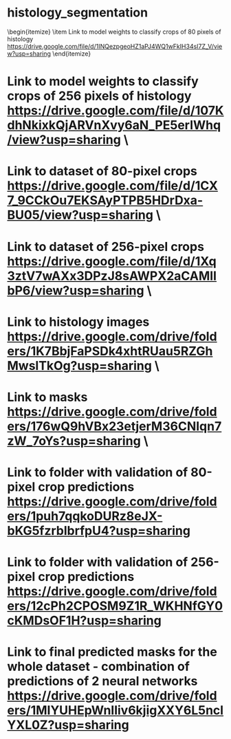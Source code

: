 # histology_segmentation
\begin{itemize}
  \item Link to model weights to classify crops of 80 pixels of histology https://drive.google.com/file/d/1INQezpgeoHZ1aPJ4WQ1wFkIH34sI7Z_V/view?usp=sharing 
\end{itemize}
# Link to model weights to classify crops of 256 pixels of histology https://drive.google.com/file/d/107KdhNkixkQjARVnXvy6aN_PE5erIWhq/view?usp=sharing \\
# Link to dataset of 80-pixel crops https://drive.google.com/file/d/1CX7_9CCkOu7EKSAyPTPB5HDrDxa-BU05/view?usp=sharing \\
# Link to dataset of 256-pixel crops https://drive.google.com/file/d/1Xq3ztV7wAXx3DPzJ8sAWPX2aCAMIIbP6/view?usp=sharing \\
# Link to histology images https://drive.google.com/drive/folders/1K7BbjFaPSDk4xhtRUau5RZGhMwslTkOg?usp=sharing \\
# Link to masks https://drive.google.com/drive/folders/176wQ9hVBx23etjerM36CNIqn7zW_7oYs?usp=sharing \\
# Link to folder with validation of 80-pixel crop predictions https://drive.google.com/drive/folders/1puh7qqkoDURz8eJX-bKG5fzrblbrfpU4?usp=sharing
# Link to folder with validation of 256-pixel crop predictions https://drive.google.com/drive/folders/12cPh2CPOSM9Z1R_WKHNfGY0cKMDsOF1H?usp=sharing
# Link to final predicted masks for the whole dataset - combination of predictions of 2 neural networks https://drive.google.com/drive/folders/1MIYUHEpWnIliv6kjigXXY6L5nclYXL0Z?usp=sharing
